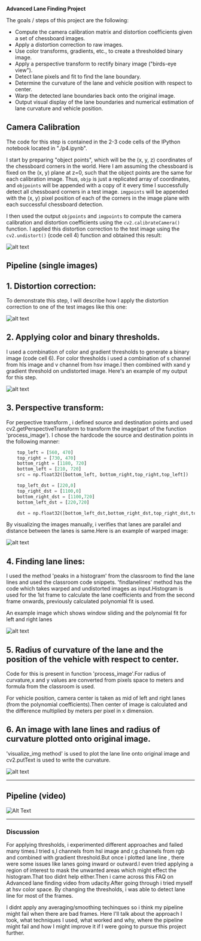 **Advanced Lane Finding Project**

The goals / steps of this project are the following:

* Compute the camera calibration matrix and distortion coefficients given a set of chessboard images.
* Apply a distortion correction to raw images.
* Use color transforms, gradients, etc., to create a thresholded binary image.
* Apply a perspective transform to rectify binary image ("birds-eye view").
* Detect lane pixels and fit to find the lane boundary.
* Determine the curvature of the lane and vehicle position with respect to center.
* Warp the detected lane boundaries back onto the original image.
* Output visual display of the lane boundaries and numerical estimation of lane curvature and vehicle position.

[//]: # (Image References)

[image1]: ./images/undist_calibration1.png "Undistorted"
[image2]: ./test_images/tracked/undist_test1.jpg "Road Transformed"
[image3]: ./test_images/tracked/test1.jpg "Binary Example"
[image4]: ./test_images/tracked/Warped_test1.jpg "Warp Example"
[image5]: ./test_images/tracked/laneline_test1.png "Fit Visual"
[image6]: ./test_images/tracked/Out1_test1.jpg "Output"
[video1]: ./test_videos_output/project_video.mp4 "Video"

## Camera Calibration

The code for this step is contained in the 2-3 code cells of the IPython notebook located in "./p4.ipynb".  

I start by preparing "object points", which will be the (x, y, z) coordinates of the chessboard corners in the world. Here I am assuming the chessboard is fixed on the (x, y) plane at z=0, such that the object points are the same for each calibration image.  Thus, `objp` is just a replicated array of coordinates, and `objpoints` will be appended with a copy of it every time I successfully detect all chessboard corners in a test image.  `imgpoints` will be appended with the (x, y) pixel position of each of the corners in the image plane with each successful chessboard detection.  

I then used the output `objpoints` and `imgpoints` to compute the camera calibration and distortion coefficients using the `cv2.calibrateCamera()` function.  I applied this distortion correction to the test image using the `cv2.undistort()`  (code cell 4) function and obtained this result: 

![alt text][image1]

## Pipeline (single images)

## 1. Distortion correction:

To demonstrate this step, I will describe how I apply the distortion correction to one of the test images like this one:

![alt text][image2]

## 2. Applying color and binary thresholds.

I used a combination of color and gradient thresholds to generate a binary image (code cell 6). For color thresholds i used a combination of s channel from hls image and v channel from hsv image.I then combined with xand y gradient threshold on undistorted image. Here's an example of my output for this step.

![alt text][image3]

## 3. Perspective transform:

For perpective transform , i defined source and destination points and used cv2.getPerspectiveTransform to transform the image(part of the function 'process_image'). I chose the hardcode the source and destination points in the following manner:

```python
    top_left = [560, 470]
    top_right = [730, 470]
    bottom_right = [1180, 720]
    bottom_left = [210, 720]
    src = np.float32([bottom_left, bottom_right,top_right,top_left])

    top_left_dst = [220,0]
    top_right_dst = [1100,0]
    bottom_right_dst = [1100,720]
    bottom_left_dst = [220,720]

    dst = np.float32([bottom_left_dst,bottom_right_dst,top_right_dst,top_left_dst])
```
By visualizing the images manually, i verifies that lanes are parallel and distance between the lanes is same.Here is an example of warped image:

![alt text][image4]

## 4. Finding lane lines:

I used the method 'peaks in a histogram' from the classroom to find the lane lines and used the classroom code snippets.
'findlanelines' method has the code which takes warped and undistorted images as input.Histogram is used for the 1st frame to calculate the lane coefficients and from the second frame onwards, previously calculated polynomial fit is used.

An example image which shows window sliding and the polynomial fit for left and right lanes

![alt text][image5]

## 5. Radius of curvature of the lane and the position of the vehicle with respect to center.

Code for this is present in function 'process_image'.For radius of curvature,x and y values are converted from pixels space to meters and formula from the classroom is used.

For vehicle position, camera center is taken as mid of left and right lanes (from the polynomial coefficients).Then center of image is calculated and the difference multiplied by meters per pixel in x dimension.

## 6. An image with lane lines and radius of curvature plotted onto original image.

'visualize_img method' is used to plot the lane line onto original image and cv2.putText is used to write the curvature.

![alt text][image6]

---

## Pipeline (video)



![Alt Text](https://gifs.com/gif/lane-finding-using-computer-vision-YvZ1j0)

---

### Discussion

For applying thresholds, i experimented different approaches and failed many times.I tried s,l channels from hsl image and r,g channels from rgb and combined with gradient threshold.But once i plotted lane line , there were some issues like lanes going inward or outward.I even tried applying a region of interest to mask the unwanted areas which might effect the histogram.That too didnt help either.Then i came across this FAQ on Advanced lane finding video from udacity.After going through i tried myself at hsv color space. By changing the thresholds, i was able to detect lane line for most of the frames.

I didnt apply any averaging/smoothing techinques so i think my pipeline might fail when there are bad frames.
Here I'll talk about the approach I took, what techniques I used, what worked and why, where the pipeline might fail and how I might improve it if I were going to pursue this project further.  
